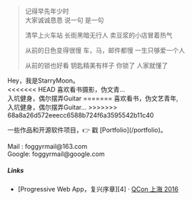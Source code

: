 > 记得早先年少时  
> 大家诚诚恳恳
> 说一句  是一句
> 
> 清早上火车站
> 长街黑暗无行人
> 卖豆浆的小店冒着热气
>
> 从前的日色变得很慢
> 车，马，邮件都慢
> 一生只够爱一个人
>
> 从前的锁也好看
> 钥匙精美有样子
> 你锁了  人家就懂了

<p>Hey，我是StarryMoon。<br/>
<<<<<<< HEAD
喜欢看书摄影，伪文青... <br/>
入坑健身，偶尔摆弄Guitar 
=======
喜欢看书，伪文艺青年, <br/>
入坑健身，偶尔摆弄Guitar... 
>>>>>>> 68a8a26d572eeecc6588b724f6a3595542b11c40
</p>


<p>
一些作品和开源软件项目，👉 戳 [Portfolio](/portfolio)。 
</p>

<p>
Mail  : foggyrmail@163.com <br/>
Google: foggyrmail@google.com 
</p>

##### Links

- [Progressive Web App，复兴序章][4] · [QCon 上海 2016](http://2016.qconshanghai.com/presentation/3111)
